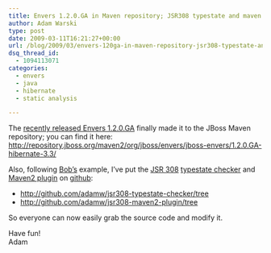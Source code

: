 ```yaml
---
title: Envers 1.2.0.GA in Maven repository; JSR308 typestate and maven plugin in GIT
author: Adam Warski
type: post
date: 2009-03-11T16:21:27+00:00
url: /blog/2009/03/envers-120ga-in-maven-repository-jsr308-typestate-and-maven-plugin-in-git/
dsq_thread_id:
  - 1094113071
categories:
  - envers
  - java
  - hibernate
  - static analysis

---
```

The [recently released Envers 1.2.0.GA][1] finally made it to the JBoss Maven repository; you can find it here:  
<http://repository.jboss.org/maven2/org/jboss/envers/jboss-envers/1.2.0.GA-hibernate-3.3/>

Also, following [Bob&#8217;s][2] example, I&#8217;ve put the [JSR 308][3] [typestate checker][4] and [Maven2 plugin][5] on [github][6]:

  * <http://github.com/adamw/jsr308-typestate-checker/tree>
  * <http://github.com/adamw/jsr308-maven2-plugin/tree>

So everyone can now easily grab the source code and modify it.

Have fun!  
Adam

 [1]: http://www.warski.org/blog/?p=63
 [2]: http://oddthesis.org/
 [3]: http://groups.csail.mit.edu/pag/jsr308/
 [4]: http://www.warski.org/typestate.html
 [5]: http://www.warski.org/checkersplugin.html
 [6]: http://github.com/
